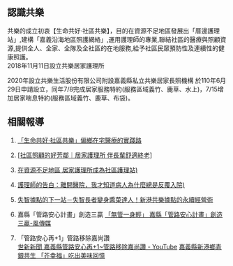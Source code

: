 ## 認識共樂
共樂的成立初衷【生命共好‧社區共樂】，目的在資源不足地區發展出「厝邊護理站」,建構「嘉義沿海地區照護網絡」,運用護理師的專業,聯結社區的醫療與照顧資源,提供全人、全家、全隊及全社區的在地服務,給予社區民眾預防性及連續性的健康照護。    
2018年11月11日設立共樂居家護理所

2020年設立共樂生活股份有限公司附設嘉義縣私立共樂居家長照機構
於110年6月29日申請設立，同年7/8完成居家服務特約(服務區域義竹、鹿草、水上)，7/15增加居家喘息特約(服務區域義竹、鹿草、布袋)。



## 相關報導
1. [「生命共好‧社區共樂」偏鄉在宅醫療的實踐路](https://ms-harvest.com/post20220217/)    
1. [[社區照顧的好芳鄰｜居家護理所 伴長輩舒適終老]](https://www.hospice.org.tw/content/3849)    
1. [在資源不足地區 居家護理所成為社區護理站)](https://www.ankecare.com/article/2012-2022-06-28-14-41-04)    
1. [護理師的告白：離開醫院，我才知道病人為什麼總是反覆入院)](https://www.ilong-termcare.com/Article/Detail/1068?fbclid=IwAR0vz2hOsiBG_tk_LlYXw6TWpIrqFslTgJtxq3HNdvnc-Op2twTRwA3swgw)    
1. [失智據點的下一站－失智長者變身醬菜達人！新港共樂據點的永續經營術](https://www.ankecare.com/article/2684-2023-08-17-02-05-22?fbclid=IwAR0qSufK18fwMNFFCq6YnV-hxoqIUhUJiJfkSiuLJCGfYEFRNOUwuJclJ5s)


1. 嘉縣「管路安心計畫」創造三贏
[「無管一身輕」 嘉縣「管路安心計畫」創造三贏-風傳媒](https://www.storm.mg/localarticle/4972805)
1. 「管路安心再+1」管路移除嘉尚讚  
[世新新聞 嘉義縣管路安心再+1~管路移除嘉尚讚 - YouTube](https://www.youtube.com/watch?v=4yPILtSJdcU)
[嘉義縣新港鄉青銀共生 「芥幸福」吃出美味回憶](https://www.chinatimes.com/realtimenews/20240119003718-260407?ctrack=pc_main_rtime_p02&chdtv&fbclid=IwAR1nlNbanQOYPQLHYS4zZcrggtcQOszxCp_KgGaPUIhXVzhumQV-3TBoXjc)
